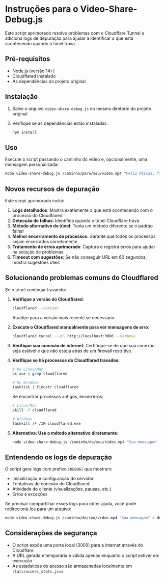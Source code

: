 # Instruções para o Video-Share-Debug.js

Este script aprimorado resolve problemas com o Cloudflare Tunnel e adiciona logs de depuração para ajudar a identificar o que está acontecendo quando o túnel trava.

## Pré-requisitos

- Node.js (versão 14+)
- Cloudflared instalado
- As dependências do projeto original

## Instalação

1. Salve o arquivo `video-share-debug.js` no mesmo diretório do projeto original

2. Verifique se as dependências estão instaladas:
   ```bash
   npm install
   ```

## Uso

Execute o script passando o caminho do vídeo e, opcionalmente, uma mensagem personalizada:

```bash
node video-share-debug.js /caminho/para/seu/video.mp4 "Feliz Páscoa, filha! Estou com saudades, te amo muito!"
```

## Novos recursos de depuração

Este script aprimorado inclui:

1. **Logs detalhados**: Mostra exatamente o que está acontecendo com o processo do Cloudflared
2. **Detecção de falhas**: Identifica quando o túnel Cloudflare trava
3. **Método alternativo de túnel**: Tenta um método diferente se o padrão falhar
4. **Melhor encerramento de processos**: Garante que todos os processos sejam encerrados corretamente
5. **Tratamento de erros aprimorado**: Captura e registra erros para ajudar na solução de problemas
6. **Timeout com sugestões**: Se não conseguir URL em 60 segundos, mostra sugestões úteis

## Solucionando problemas comuns do Cloudflared

Se o túnel continuar travando:

1. **Verifique a versão do Cloudflared**:
   ```bash
   cloudflared --version
   ```
   Atualize para a versão mais recente se necessário.

2. **Execute o Cloudflared manualmente para ver mensagens de erro**:
   ```bash
   cloudflared tunnel --url http://localhost:3000 --verbose
   ```

3. **Verifique sua conexão de internet**:
   Certifique-se de que sua conexão seja estável e que não esteja atrás de um firewall restritivo.

4. **Verifique se há processos do Cloudflared travados**:
   ```bash
   # No Linux/Mac
   ps aux | grep cloudflared
   
   # No Windows
   tasklist | findstr cloudflared
   ```
   
   Se encontrar processos antigos, encerre-os:
   ```bash
   # Linux/Mac
   pkill -f cloudflared
   
   # Windows
   taskkill /F /IM cloudflared.exe
   ```

5. **Alternativa: Use o método alternativo diretamente**:
   ```bash
   node video-share-debug.js /caminho/do/seu/video.mp4 "Sua mensagem" --alt-tunnel
   ```

## Entendendo os logs de depuração

O script gera logs com prefixo `[DEBUG]` que mostram:

- Inicialização e configuração do servidor
- Tentativas de conexão do Cloudflared
- Atividade do cliente (visualizações, pausas, etc.)
- Erros e exceções

Se precisar compartilhar esses logs para obter ajuda, você pode redirecioná-los para um arquivo:

```bash
node video-share-debug.js /caminho/do/seu/video.mp4 "Sua mensagem" > debug_log.txt 2>&1
```

## Considerações de segurança

- O script expõe uma porta local (3000) para a internet através do Cloudflare
- A URL gerada é temporária e válida apenas enquanto o script estiver em execução
- As estatísticas de acesso são armazenadas localmente em `stats/access_stats.json`